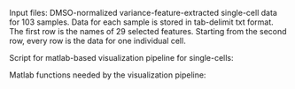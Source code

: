 Input files: 
DMSO-normalized variance-feature-extracted single-cell data for 103 samples. Data for each sample is stored in tab-delimit txt format. The first row is the names of 29 selected features. Starting from the second row, every row is the data for one individual cell. 

Script for matlab-based visualization pipeline for single-cells:

Matlab functions needed by the visualization pipeline:



